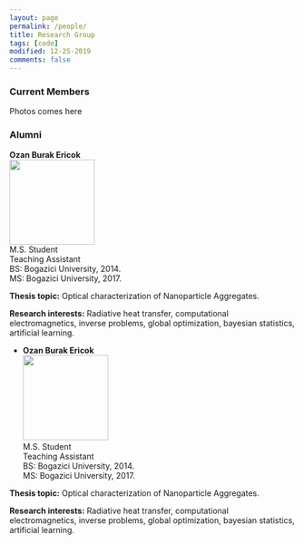 ```yaml
---
layout: page
permalink: /people/
title: Research Group
tags: [code]
modified: 12-25-2019
comments: false
---
```


### Current Members

Photos comes here

### Alumni
**Ozan Burak Ericok** <br />
<img src="{{ site.github.url }}/images/people/ozanericok.jpeg" height="150" width="150"><br />
M.S. Student <br />
Teaching Assistant <br />
BS:  Bogazici University, 2014. <br />
MS: Bogazici University, 2017. <br />

**Thesis topic:** Optical characterization of Nanoparticle Aggregates. <br />

**Research interests:** Radiative heat transfer, computational electromagnetics, inverse problems, global optimization, bayesian statistics, artificial learning. <br />


* **Ozan Burak Ericok** <br />
<img src="{{ site.github.url }}/images/people/ozanericok.jpeg" height="150" width="150"><br />
M.S. Student <br />
Teaching Assistant <br />
BS:  Bogazici University, 2014. <br />
MS: Bogazici University, 2017. <br />

**Thesis topic:** Optical characterization of Nanoparticle Aggregates. <br />

**Research interests:** Radiative heat transfer, computational electromagnetics, inverse problems, global optimization, bayesian statistics, artificial learning. <br />



